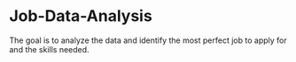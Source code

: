# Job-Data-Analysis
The goal is to analyze the data and identify the most perfect job to apply for and the skills needed.
